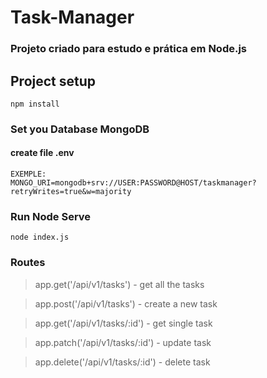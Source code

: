 # Task-Manager
### Projeto criado para estudo e prática em Node.js

## Project setup
```
npm install
```

### Set you Database MongoDB
#### create file .env
```
EXEMPLE:
MONGO_URI=mongodb+srv://USER:PASSWORD@HOST/taskmanager?retryWrites=true&w=majority
```

### Run Node Serve
```
node index.js
```
### Routes
>app.get('/api/v1/tasks')           - get all the tasks

>app.post('/api/v1/tasks')          - create a new task  

>app.get('/api/v1/tasks/:id')       - get single task

>app.patch('/api/v1/tasks/:id')     - update task

>app.delete('/api/v1/tasks/:id')    - delete task

